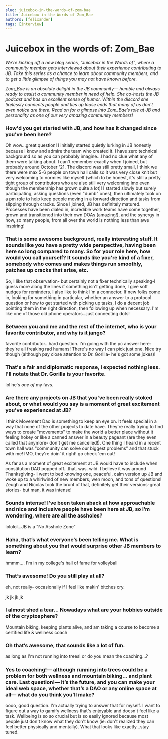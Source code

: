 ```yaml
---
slug: juicebox-in-the-words-of-zom-bae
title: Juicebox in the Words of Zom_Bae
authors: [felixander]
tags: [interview]
---
```


# Juicebox in the words of: Zom_Bae

*We’re kicking off a new blog series, “Juicebox in the Words of”, where a community member gets interviewed about their experience contributing to JB. Take this series as a chance to learn about community members, and to get a little glimpse of things you may not have known before.*

*Zom_Bae is an absolute delight in the JB community— humble and always ready to assist a community member in need of help. She co-hosts the JB podcast and has an excellent sense of humor. Within the discord she tirelessly connects people and ties up loose ends that many of us don’t even notice are there. Read on for a glimpse into Zom_Bae’s role at JB and personality as one of our very amazing community members!*

### How'd you get started with JB, and how has it changed since you've been here?

Oh wow...great question! 
I initially started quietly lurking in JB honestly because I know and admire the team who created it.  I have zero technical background so as you can probably imagine...I had no clue what any of them were talking about.  I can't remember exactly when I joined, but probably around October '21.  The discord was still pretty small, I think we there were max 5-6 people on town hall calls so it was very close knit but very welcoming to normies like myself (which to be honest, it's still a pretty tight group of contributors who are also still very welcoming imo even though the membership has grown quite a lot)!  I started slowly but surely participating, asking questions (even "dumb" ones),  then ultimately took on a pm role to help keep people moving in a forward direction and tasks from slipping through cracks.  Since I joined, JB has definitely matured.  Processes have been dialed in, incredible work teams have come together, grown and transitioned into their own DOAs  (amazing!), and the synergy in how, so many people, from all over the world is nothing less than awe inspiring! 

### That is some awesome background, really interesting stuff. It sounds like you have a pretty wide perspective, having been here so long compared to many. So for your role here, how would you call yourself? It sounds like you're kind of a fixer, somebody who comes and makes things run smoothly, patches up cracks that arise, etc.

So, I like that observation- but certainly not a fixer technically speaking-I guess more along the lines if something isn't getting done, I give soft nudges for reminders.  I also like to think I'm a connector.  If new folks come in, looking for something in particular, whether an answer to a protocol question or how to get started with picking up tasks, I do a decent job pointing them in the right direction, then following up when necessary.  I'm like one of those old phone operators...just connecting dots! 

### Between you and me and the rest of the internet, who is your favorite contributor, and why is it jango?

favorite contributor...hard question. I'm going with the pc answer here: they're all freaking rad humans! There's no way I can pick just one. Nice try though (although pay close attention to Dr. Gorilla- he's got some jokes)!

### That's a fair and diplomatic response, I expected nothing less. I'll notate that Dr. Gorilla is your favorite.

lol he's *one of* my favs. 

### Are there any projects on JB that you've been really stoked about, or what would you say is a moment of great excitement you've experienced at JB?

I think Movement Dao is something to keep an eye on. It feels special in a way that none of the other projects to date have.  They're really trying to find ways to create "movements" to make the world a better place without it feeling hokey or like a canned answer in a beauty pageant (are they even called that anymore- don't get me cancelled!).  One thing I heard in a recent town hall was "community can solve our biggest problems" and that stuck with me!  IMO, they're doin' it right! go check 'em out! 

As far as a moment of great excitement at JB would have to include when constitution DAO popped off...that. was. wild.   I believe it was around Thanksgiving- I went to bed knowing one, peaceful, calm version up JB and woke up to a whirlwind of new members, wen moon, and tons of questions!  Zeugh and Nicolas took the brunt of that, definitely get their versions-great stories- but man, it was intense!

### Sounds intense! I’ve been taken aback at how approachable and nice and inclusive people have been here at JB, so I’m wondering, where are all the assholes?

lololol...JB is a "No Asshole Zone"

### Haha, that’s what everyone’s been telling me. What is something about you that would surprise other JB members to learn?

hmmm.... I'm in my college's hall of fame for volleyball

### That’s awesome! Do you still play at all?

eh, not really- occasionally if I feel like makin' bitches cry. 

jk jk jk jk

### I almost shed a tear... Nowadays what are your hobbies outside of the cryptosphere?

Mountain biking, keeping plants alive, and am taking a course to become a certified life & wellness coach

### Oh that’s awesome, that sounds like a lot of fun.

as long as I'm not running into trees! or do you mean the coaching...?

### Yes to coaching!— although running into trees could be a problem for both wellness and mountain biking… and plant care. Last question!— it’s the future, and you can make your ideal web space, whether that’s a DAO or any online space at all— what do you think you’ll make?

oooo, good question.  I'm actually trying to answer that for myself.  I want to figure out a way to gamify wellness that's enjoyable and doesn't feel like a task. Wellbeing is so so crucial but is so easily ignored because most people just don't know what they don't know (ie: don't realized they can feel better physically and mentally). What that looks like exactly...stay tuned.

